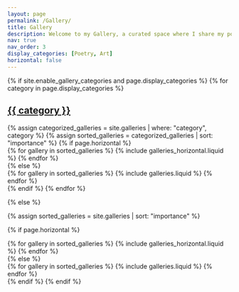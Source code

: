 ```yaml
---
layout: page
permalink: /Gallery/
title: Gallery
description: Welcome to my Gallery, a curated space where I share my poetry, photography, and other intriguing creations. 
nav: true
nav_order: 3
display_categories: [Poetry, Art]
horizontal: false
---
```


<!-- pages/gallery.md -->
<div class="galleries">
{% if site.enable_gallery_categories and page.display_categories %}
  <!-- Display categorized galleries -->
  {% for category in page.display_categories %}
  <a id="{{ category }}" href=".#{{ category }}">
    <h2 class="category">{{ category }}</h2>
  </a>
  {% assign categorized_galleries = site.galleries | where: "category", category %}
  {% assign sorted_galleries = categorized_galleries | sort: "importance" %}
  <!-- Generate cards for each gallery -->
  {% if page.horizontal %}
  <div class="container">
    <div class="row row-cols-1 row-cols-md-2">
    {% for gallery in sorted_galleries %}
      {% include galleries_horizontal.liquid %}
    {% endfor %}
    </div>
  </div>
  {% else %}
  <div class="row row-cols-1 row-cols-md-3">
    {% for gallery in sorted_galleries %}
      {% include galleries.liquid %}
    {% endfor %}
  </div>
  {% endif %}
  {% endfor %}

{% else %}

<!-- Display galleries without categories -->

{% assign sorted_galleries = site.galleries | sort: "importance" %}

  <!-- Generate cards for each gallery -->

{% if page.horizontal %}

  <div class="container">
    <div class="row row-cols-1 row-cols-md-2">
    {% for gallery in sorted_galleries %}
      {% include galleries_horizontal.liquid %}
    {% endfor %}
    </div>
  </div>
  {% else %}
  <div class="row row-cols-1 row-cols-md-3">
    {% for gallery in sorted_galleries %}
      {% include galleries.liquid %}
    {% endfor %}
  </div>
  {% endif %}
{% endif %}
</div>


